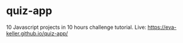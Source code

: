 # quiz-app

10 Javascript projects in 10 hours challenge tutorial.
Live:
https://eva-keller.github.io/quiz-app/
